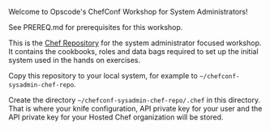 Welcome to Opscode's ChefConf Workshop for System Administrators!

See PREREQ.md for prerequisites for this workshop.

This is the
[Chef Repository](http://wiki.opscode.com/display/chef/Chef+Repository)
for the system administrator focused workshop. It contains the
cookbooks, roles and data bags required to set up the initial system
used in the hands on exercises.

Copy this repository to your local system, for example to
`~/chefconf-sysadmin-chef-repo`.

Create the directory `~/chefconf-sysadmin-chef-repo/.chef` in this
directory. That is where your knife configuration, API private key for
your user and the API private key for your Hosted Chef organization
will be stored.

